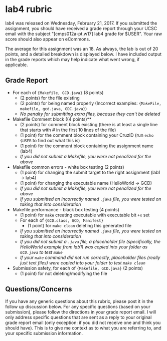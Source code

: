 # lab4 rubric

lab4 was released on Wednesday, February 21, 2017. If you submitted the
assignment, you should have received a grade report through your UCSC email with
the subject "[cmps012a-pt.w17] lab4 grade for $USER". Your raw score should also
appear on eCommons.

The average for this assignment was an 18. As always, the lab is out of 20
points, and a detailed breakdown is displayed below. I have included output in
the grade reports which may help indicate what went wrong, if applicable.

## Grade Report

- For each of `{Makefile, GCD.java}` (8 points)
    - (2 points) for the file existing
    - (2 points) for being named properly (Incorrect examples: `{MakeFile,
        makefile, gcd.java, GDC.java}`)
    - *No penalty for submitting extra files, because they can't be deleted*
- Makefile Comment block ((4 points)**
    - (2 points) for comment block existing (there is at least a single line
        that starts with # in the first 10 lines of the file)
    - (1 point) for the comment block containing your CruzID (run `echo $USER`
        to find out what this is)
    - (1 point) for the comment block containing the assignment name (lab4)
    - *If you did not submit a Makefile, you were not penalized for the above*
- Makefile common errors - white box testing (2 points)
    - (1 point) for changing the submit target to the right assignment (lab1
        -> lab4)
    - (1 point) for changing the executable name (HelloWorld -> GCD)
    - *If you did not submit a Makefile, you were not penalized for the above*
    - *If you submitted an incorrectly named `.java` file, you were tested on
        taking that into consideration*
- Makefile performance - black box testing (4 points)
    - (1 point) for `make` creating executable with executable bit `+x` set
    - For each of `{GCD.class, GCD, Manifest}`
        - (1 point) for `make clean` deleting this generated file
    - *If you submitted an incorrectly named `.java` file, you were tested on
        taking that into consideration*
    - *If you did not submit a `.java` file, a placeholder file (specifically,
        the HelloWorld example from lab1) was copied into your folder as
        `GCD.java` to test `make`*
    - *If your `make` command did not run correctly, placeholder files (really
        just text files) were copied into your folder to test `make clean`*
- Submission safety, for each of `{Makefile, GCD.java}` (2 points)
    - (1 point) for not deleting/modifying the file

## Questions/Concerns

If you have any generic questions about this rubric, please post it in the
follow up discussion below. For any specific questions (based on your
submission), please follow the directions in your grade report email. I will
only address specific questions that are sent as a reply to your original grade
report email (only exception: if you did not receive one and think you should
have). This is to give me context as to what you are referring to, and your
specific submission information.
